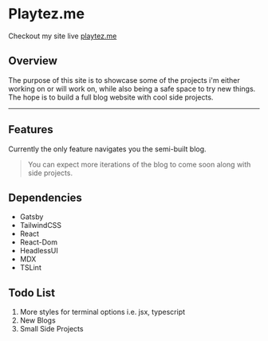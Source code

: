 # Playtez.me

Checkout my site live [playtez.me](https://www.playtez.me)

## Overview

The purpose of this site is to showcase some of the projects i'm either working on or will work on, while also being a safe space to try new things. The hope is to build a full blog website with cool side projects.

---

## Features

Currently the only feature navigates you the semi-built blog.

> You can expect more iterations of the blog to come soon along with side projects.

## Dependencies

- Gatsby
- TailwindCSS
- React
- React-Dom
- HeadlessUI
- MDX
- TSLint

## Todo List

1. More styles for terminal options i.e. jsx, typescript
2. New Blogs
3. Small Side Projects
